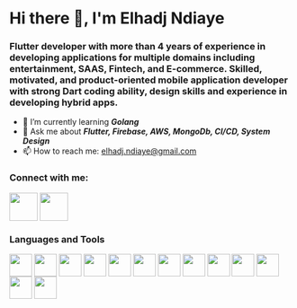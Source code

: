 # Hi there 👋, I'm Elhadj Ndiaye

### Flutter developer with more than 4 years of experience in developing applications for multiple domains including entertainment, SAAS, Fintech, and E-commerce. Skilled, motivated, and product-oriented mobile application developer with strong Dart coding ability, design skills and experience in developing hybrid apps.

- 🌱 I’m currently learning ***Golang***
- 💬 Ask me about ***Flutter, Firebase, AWS, MongoDb, CI/CD, System Design***
- 📫 How to reach me: [elhadj.ndiaye@gmail.com](elhadj.ndiaye@gmail.com)

### Connect with me:

<a href="https://www.linkedin.com/in/el-hadj-mamadou-ndiaye/" target="blank"><img align="center" src="https://cdn-icons-png.flaticon.com/512/174/174857.png" height="50" /></a>     <a href="https://leetcode.com/elou95/" target="blank"><img align="center" src="https://iconape.com/wp-content/files/jf/122399/png/LeetCode_logo_white_no_text.png" height="50" /></a>



### Languages and Tools

<a href="URL_REDIRECT" target="blank"><img align="center" src="https://storage.googleapis.com/cms-storage-bucket/4fd5520fe28ebf839174.svg" height="40" /></a>  <a href="URL_REDIRECT" target="blank"><img align="center" src="https://upload.wikimedia.org/wikipedia/commons/5/5c/AWS_Simple_Icons_AWS_Cloud.svg" height="40" /></a> <a href="URL_REDIRECT" target="blank"><img align="center" src="https://cdn.icon-icons.com/icons2/2415/PNG/512/mongodb_original_wordmark_logo_icon_146425.png" height="40" /></a>  <a href="URL_REDIRECT" target="blank"><img align="center" src="https://www.svgrepo.com/show/303600/typescript-logo.svg" height="40" /></a>  <a href="URL_REDIRECT" target="blank"><img align="center" src="https://www.padok.fr/hubfs/Website%202021/Illustrations/google-padok.png" height="40" /></a>  <a href="URL_REDIRECT" target="blank"><img align="center" src="https://firebase.google.com/static/images/brand-guidelines/logo-vertical.png" height="40" /></a> <a href="URL_REDIRECT" target="blank"><img align="center" src="https://avatars.githubusercontent.com/u/53334409?s=200&v=4" height="40" /></a> <a href="URL_REDIRECT" target="blank"><img align="center" src="https://cdn.icon-icons.com/icons2/2415/PNG/512/javascript_original_logo_icon_146455.png" height="40" /></a> <a href="URL_REDIRECT" target="blank"><img align="center" src="https://upload.wikimedia.org/wikipedia/commons/d/d9/Node.js_logo.svg" height="40" /></a>  <a href="URL_REDIRECT" target="blank"><img align="center" src="https://cdn.icon-icons.com/icons2/3053/PNG/512/graphql_playground_macos_bigsur_icon_190105.png" height="40" /></a>  <a href="URL_REDIRECT" target="blank"><img align="center" src="https://upload.wikimedia.org/wikipedia/commons/3/3f/Git_icon.svg" height="40" /></a>  <a href="URL_REDIRECT" target="blank"><img align="center" src="https://cdn-icons-png.flaticon.com/512/5969/5969059.png" height="40" /></a>  <a href="URL_REDIRECT" target="blank"><img align="center" src="https://user-images.githubusercontent.com/2676579/34940598-17cc20f0-f9be-11e7-8c6d-f0190d502d64.png" height="40" /></a>

























<!--
**elouboy/elouboy** is a ✨ _special_ ✨ repository because its `README.md` (this file) appears on your GitHub profile.

Here are some ideas to get you started:

- 🔭 I’m currently working on ...
- 🌱 I’m currently learning ...
- 👯 I’m looking to collaborate on ...
- 🤔 I’m looking for help with ...
- 💬 Ask me about ...
- 📫 How to reach me: ...
- 😄 Pronouns: ...
- ⚡ Fun fact: ...
-->
